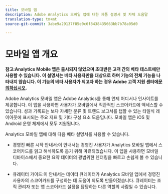 ```yaml
---
title: 모바일 앱
description: Adobe Analytics 모바일 앱에 대한 제품 설명서 및 자체 도움말
translation-type: tm+mt
source-git-commit: 3abe9a29137f85e0c6f8438435663bb7b78a05d0

---
```



# 모바일 앱 개요

**참고:Analytics Mobile 앱은 출시되지 않았으며 초대받은 고객 간의 베타 테스트에만 사용할 수 있습니다. 이 설명서는 베타 사용자만을 대상으로 하며 기능의 전체 기능을 나타내지 않습니다. 이 기능의 베타 사용자가 되고자 하는 경우 Adobe 고객 지원 센터에[문의하십시오](https://helpx.adobe.com/contact/enterprise-support.ec.html).**

Adobe Analytics 모바일 앱은 Adobe Analytics를 통해 언제 어디서나 인사이트를 제공합니다.  이 앱을 사용하면 사용자가 모바일에서 직관적인 스코어카드에 액세스할 수 있습니다. 성과 기록표는 보다 자세한 분류 및 트렌드 보고서를 탭할 수 있는 타일식 레이아웃에 표시되는 주요 지표 및 기타 구성 요소 모음입니다. 모바일 앱은 iOS 및 Android 운영 체제에서 모두 지원됩니다.

Analytics 모바일 앱에 대해 다음 베타 설명서를 사용할 수 있습니다.

* 경영진 빠른 시작 안내서:이 안내서는 경영진 사용자가 Analytics 모바일 앱에서 스코어카드를 읽고 해석하도록 돕기 위해 마련되었습니다. 이 앱을 사용하면 모바일 디바이스에서 중요한 요약 데이터의 광범위한 렌더링을 빠르고 손쉽게 볼 수 있습니다.

* 큐레이터 가이드:이 안내서는 데이터 큐레이터가 Analytics 모바일 앱에서 경영진 사용자의 스코어카드를 구성하는 데 도움이 되도록 만들어졌습니다. 큐레이터는 조직 관리자 또는 앱 스코어카드 설정을 담당하는 다른 역할의 사람일 수 있습니다.
